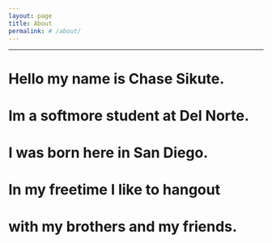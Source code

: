 ```yaml
---
layout: page
title: About
permalink: # /about/
---
```


____________________________________


# Hello my name is Chase Sikute.

# Im a softmore student at Del Norte. 

# I was born here in San Diego. 

# In my freetime I like to hangout

# with my brothers and my friends.


